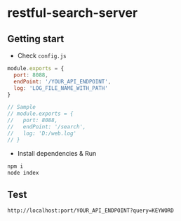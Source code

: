 # restful-search-server

## Getting start

- Check `config.js`

```javascript
module.exports = {
  port: 8088,
  endPoint: '/YOUR_API_ENDPOINT',
  log: 'LOG_FILE_NAME_WITH_PATH'
}

// Sample
// module.exports = {
//   port: 8088,
//   endPoint: '/search',
//   log: 'D:/web.log'
// }
```

- Install dependencies & Run

```bash
npm i
node index
```

## Test

`http://localhost:port/YOUR_API_ENDPOINT?query=KEYWORD`
